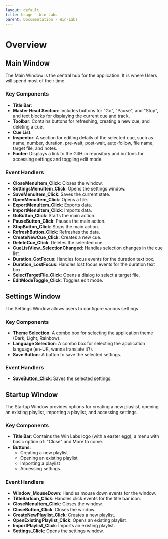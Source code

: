 ```yaml
---
layout: default
title: Usage - Win-Labs
parent: Documentation - Win-Labs
---
```


# Overview

## Main Window

The Main Window is the central hub for the application. It is where Users will spend most of their time.

### Key Components

- **Title Bar**: 
- **Master Head Section**: Includes buttons for "Go", "Pause", and "Stop", and text blocks for displaying the current cue and track.
- **Toolbar**: Contains buttons for refreshing, creating a new cue, and deleting a cue.
- **Cue List**:
- **Inspector**: A section for editing details of the selected cue, such as name, number, duration, pre-wait, post-wait, auto-follow, file name, target file, and notes.
- **Footer**: Displays a link to the GitHub repository and buttons for accessing settings and toggling edit mode.

### Event Handlers

- **CloseMenuItem_Click**: Closes the window.
- **SettingsMenuItem_Click**: Opens the settings window.
- **SaveMenuItem_Click**: Saves the current state.
- **OpenMenuItem_Click**: Opens a file.
- **ExportMenuItem_Click**: Exports data.
- **ImportMenuItem_Click**: Imports data.
- **GoButton_Click**: Starts the main action.
- **PauseButton_Click**: Pauses the main action.
- **StopButton_Click**: Stops the main action.
- **RefreshButton_Click**: Refreshes the data.
- **CreateNewCue_Click**: Creates a new cue.
- **DeleteCue_Click**: Deletes the selected cue.
- **CueListView_SelectionChanged**: Handles selection changes in the cue list.
- **Duration_GotFocus**: Handles focus events for the duration text box.
- **Duration_LostFocus**: Handles lost focus events for the duration text box.
- **SelectTargetFile_Click**: Opens a dialog to select a target file.
- **EditModeToggle_Click**: Toggles edit mode.

## Settings Window

The Settings Window allows users to configure various settings.

### Key Components

- **Theme Selection**: A combo box for selecting the application theme (Dark, Light, Rainbow).
- **Language Selection**: A combo box for selecting the application language (en-UK, wanna translate it?).
- **Save Button**: A button to save the selected settings.

### Event Handlers

- **SaveButton_Click**: Saves the selected settings.

## Startup Window

The Startup Window provides options for creating a new playlist, opening an existing playlist, importing a playlist, and accessing settings.

### Key Components

- **Title Bar**: Contains the Win Labs logo (with a easter egg), a menu with basic option of: "Close" and More to come.
- **Buttons**: 
	- Creating a new playlist
	- Opening an existing playlist
	- Importing a playlist
	- Accessing settings.

### Event Handlers

- **Window_MouseDown**: Handles mouse down events for the window.
- **TitleBarIcon_Click**: Handles click events for the title bar icon.
- **CloseMenuItem_Click**: Closes the window.
- **CloseButton_Click**: Closes the window.
- **CreateNewPlaylist_Click**: Creates a new playlist.
- **OpenExistingPlaylist_Click**: Opens an existing playlist.
- **ImportPlaylist_Click**: Imports an existing playlist.
- **Settings_Click**: Opens the settings window.
